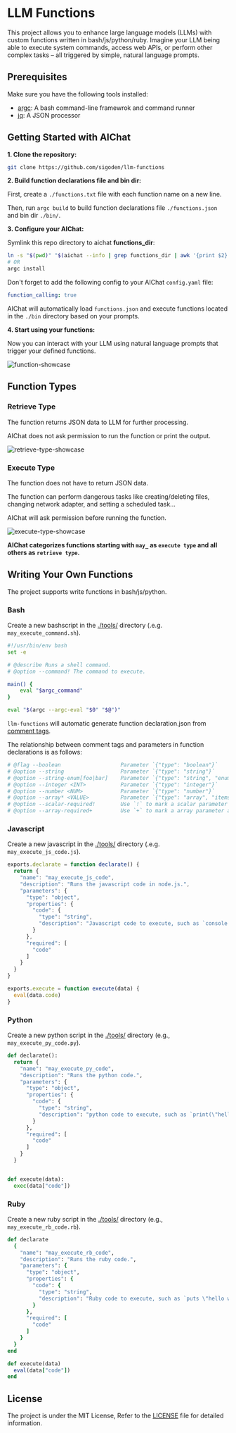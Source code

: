 # LLM Functions

This project allows you to enhance large language models (LLMs) with custom functions written in bash/js/python/ruby. Imagine your LLM being able to execute system commands, access web APIs, or perform other complex tasks – all triggered by simple, natural language prompts.

## Prerequisites

Make sure you have the following tools installed:

- [argc](https://github.com/sigoden/argc): A bash command-line framewrok and command runner
- [jq](https://github.com/jqlang/jq): A JSON processor

## Getting Started with AIChat

**1. Clone the repository:**

```sh
git clone https://github.com/sigoden/llm-functions
```

**2. Build function declarations file and bin dir:**

First, create a `./functions.txt` file with each function name on a new line.

Then, run `argc build` to build function declarations file `./functions.json` and bin dir `./bin/`.

**3. Configure your AIChat:**

Symlink this repo directory to aichat **functions_dir**:

```sh
ln -s "$(pwd)" "$(aichat --info | grep functions_dir | awk '{print $2}')"
# OR
argc install
```

Don't forget to add the following config to your AIChat `config.yaml` file:

```yaml
function_calling: true
```

AIChat will automatically load `functions.json` and execute functions located in the `./bin` directory based on your prompts.

**4. Start using your functions:**

Now you can interact with your LLM using natural language prompts that trigger your defined functions.

![function-showcase](https://github.com/sigoden/llm-functions/assets/4012553/391867dd-577c-4aaa-9ff2-c9e67fb0f3a3)


## Function Types

### Retrieve Type

The function returns JSON data to LLM for further processing.

AIChat does not ask permission to run the function or print the output.

![retrieve-type-showcase](https://github.com/sigoden/llm-functions/assets/4012553/7e628834-9863-444a-bad8-7b51bfb18dff)

### Execute Type

The function does not have to return JSON data.

The function can perform dangerous tasks like creating/deleting files, changing network adapter, and setting a scheduled task...

AIChat will ask permission before running the function.

![execute-type-showcase](https://github.com/sigoden/llm-functions/assets/4012553/1dbc345f-daf9-4d65-a49f-3df8c7df1727)

**AIChat categorizes functions starting with `may_` as `execute type` and all others as `retrieve type`.**

## Writing Your Own Functions

The project supports write functions in bash/js/python.

### Bash

Create a new bashscript in the [./tools/](./tools/) directory (.e.g. `may_execute_command.sh`).

```sh
#!/usr/bin/env bash
set -e

# @describe Runs a shell command.
# @option --command! The command to execute.

main() {
    eval "$argc_command"
}

eval "$(argc --argc-eval "$0" "$@")"
```

`llm-functions` will automatic generate function declaration.json from [comment tags](https://github.com/sigoden/argc?tab=readme-ov-file#comment-tags).

The relationship between comment tags and parameters in function declarations is as follows:

```sh
# @flag --boolean                   Parameter `{"type": "boolean"}`
# @option --string                  Parameter `{"type": "string"}`
# @option --string-enum[foo|bar]    Parameter `{"type": "string", "enum": ["foo", "bar"]}`
# @option --integer <INT>           Parameter `{"type": "integer"}`
# @option --number <NUM>            Parameter `{"type": "number"}`
# @option --array* <VALUE>          Parameter `{"type": "array", "items": {"type":"string"}}`
# @option --scalar-required!        Use `!` to mark a scalar parameter as required.
# @option --array-required+         Use `+` to mark a array parameter as required
```

### Javascript

Create a new javascript in the [./tools/](./tools/) directory (.e.g. `may_execute_js_code.js`).

```js
exports.declarate = function declarate() {
  return {
    "name": "may_execute_js_code",
    "description": "Runs the javascript code in node.js.",
    "parameters": {
      "type": "object",
      "properties": {
        "code": {
          "type": "string",
          "description": "Javascript code to execute, such as `console.log(\"hello world\")`"
        }
      },
      "required": [
        "code"
      ]
    }
  }
}

exports.execute = function execute(data) {
  eval(data.code)
}

```

### Python

Create a new python script in the [./tools/](./tools/) directory (e.g., `may_execute_py_code.py`).

```py
def declarate():
  return {
    "name": "may_execute_py_code",
    "description": "Runs the python code.",
    "parameters": {
      "type": "object",
      "properties": {
        "code": {
          "type": "string",
          "description": "python code to execute, such as `print(\"hello world\")`"
        }
      },
      "required": [
        "code"
      ]
    }
  }


def execute(data):
  exec(data["code"])
```

### Ruby

Create a new ruby script in the [./tools/](./tools/) directory (e.g., `may_execute_rb_code.rb`).

```rb
def declarate
  {
    "name": "may_execute_rb_code",
    "description": "Runs the ruby code.",
    "parameters": {
      "type": "object",
      "properties": {
        "code": {
          "type": "string",
          "description": "Ruby code to execute, such as `puts \"hello world\"`"
        }
      },
      "required": [
        "code"
      ]
    }
  }
end

def execute(data)
  eval(data["code"])
end
```

## License

The project is under the MIT License, Refer to the [LICENSE](https://github.com/sigoden/llm-functions/blob/main/LICENSE) file for detailed information.